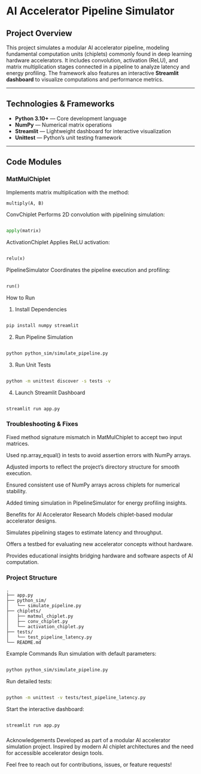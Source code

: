 
# AI Accelerator Pipeline Simulator
## Project Overview

This project simulates a modular AI accelerator pipeline, modeling fundamental computation units (chiplets) commonly found in deep learning hardware accelerators. It includes convolution, activation (ReLU), and matrix multiplication stages connected in a pipeline to analyze latency and energy profiling. The framework also features an interactive **Streamlit dashboard** to visualize computations and performance metrics.

---

## Technologies & Frameworks

- **Python 3.10+** — Core development language  
- **NumPy** — Numerical matrix operations  
- **Streamlit** — Lightweight dashboard for interactive visualization  
- **Unittest** — Python’s unit testing framework  

---

## Code Modules

### MatMulChiplet

Implements matrix multiplication with the method:

```python
multiply(A, B)
```
ConvChiplet
Performs 2D convolution with pipelining simulation:

```python

apply(matrix)
```
ActivationChiplet
Applies ReLU activation:

```python

relu(x)
```
PipelineSimulator
Coordinates the pipeline execution and profiling:

```python

run()
```
How to Run
1. Install Dependencies
```bash

pip install numpy streamlit
```
2. Run Pipeline Simulation
```bash

python python_sim/simulate_pipeline.py
```
3. Run Unit Tests
```bash

python -m unittest discover -s tests -v
```
4. Launch Streamlit Dashboard
```bash

streamlit run app.py
```
### Troubleshooting & Fixes
Fixed method signature mismatch in MatMulChiplet to accept two input matrices.

Used np.array_equal() in tests to avoid assertion errors with NumPy arrays.

Adjusted imports to reflect the project’s directory structure for smooth execution.

Ensured consistent use of NumPy arrays across chiplets for numerical stability.

Added timing simulation in PipelineSimulator for energy profiling insights.

Benefits for AI Accelerator Research
Models chiplet-based modular accelerator designs.

Simulates pipelining stages to estimate latency and throughput.

Offers a testbed for evaluating new accelerator concepts without hardware.

Provides educational insights bridging hardware and software aspects of AI computation.

### Project Structure
```
.
├── app.py
├── python_sim/
│   └── simulate_pipeline.py
├── chiplets/
│   ├── matmul_chiplet.py
│   ├── conv_chiplet.py
│   └── activation_chiplet.py
├── tests/
│   └── test_pipeline_latency.py
└── README.md
```
Example Commands
Run simulation with default parameters:

```bash

python python_sim/simulate_pipeline.py
```
Run detailed tests:

```bash

python -m unittest -v tests/test_pipeline_latency.py
```
Start the interactive dashboard:

```bash

streamlit run app.py
```
### 
Acknowledgements
Developed as part of a modular AI accelerator simulation project. Inspired by modern AI chiplet architectures and the need for accessible accelerator design tools.

Feel free to reach out for contributions, issues, or feature requests!